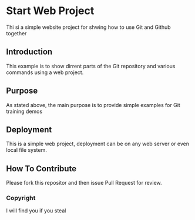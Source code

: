 # Start Web Project

Thi si a simple website project for shwing how to use Git and Github together

## Introduction

This example is to show dirrent parts of the Git repository and various commands using a web project.

## Purpose

As stated above, the main purpose is to provide simple examples for Git training demos

## Deployment

This is a simple web project, deployment can be on any web server or even local file system.

## How To Contribute

Please fork this repositor and then issue Pull Request for review.

### Copyright

I will find you if you steal
